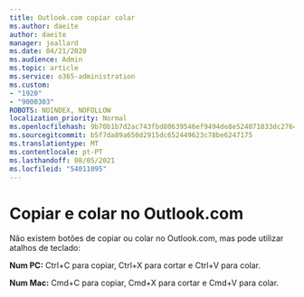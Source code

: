 ```yaml
---
title: Outlook.com copiar colar
ms.author: daeite
author: daeite
manager: joallard
ms.date: 04/21/2020
ms.audience: Admin
ms.topic: article
ms.service: o365-administration
ms.custom:
- "1920"
- "9000303"
ROBOTS: NOINDEX, NOFOLLOW
localization_priority: Normal
ms.openlocfilehash: 9b70b1b7d2ac743fbd80639546ef9494de8e524071833dc276403391c560bb6a
ms.sourcegitcommit: b5f7da89a650d2915dc652449623c78be6247175
ms.translationtype: MT
ms.contentlocale: pt-PT
ms.lasthandoff: 08/05/2021
ms.locfileid: "54011095"
---
```

# <a name="copy-and-paste-in-outlookcom"></a>Copiar e colar no Outlook.com

Não existem botões de copiar ou colar no Outlook.com, mas pode utilizar atalhos de teclado:

**Num PC:** Ctrl+C para copiar, Ctrl+X para cortar e Ctrl+V para colar.

**Num Mac:** Cmd+C para copiar, Cmd+X para cortar e Cmd+V para colar.
